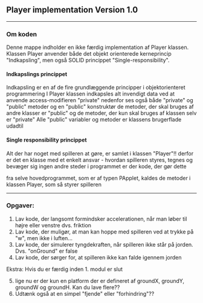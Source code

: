 ## Player implementation Version 1.0

-----------------------------------------------------------------------------------------------

### Om koden

Denne mappe indholder en ikke færdig implementation af Player klassen.
Klassen Player anvender både det objekt orienterede kerneprincip "Indkapsling", men også
SOLID princippet "Single-responsibility".

#### Indkapslings princippet
Indkapsling er en af de fire grundlæggende principper i objektorienteret programmering
I Player klassen indkapsles alt invendigt data ved at anvende access-modifieren "private" 
nedenfor ses også både "private" og "public" metoder og en "public" konstruktør
de metoder, der skal bruges af andre klasser er "public"
og de metoder, der kun skal bruges af klassen selv er "private"
Alle "public" variabler og metoder er klassens brugerflade udadtil

#### Single responsibility princippet 
Alt der har noget med spilleren at gøre, er samlet i klassen "Player"!!
derfor er det en klasse med et enkelt ansvar - hvordan spilleren styres, tegnes og bevæger sig
ingen andre steder i programmet er der kode, der gør dette

fra selve hovedprogrammet, som er af typen PApplet, kaldes de metoder i klassen Player, 
som så styrer spilleren

-----------------------------------------------------------------------------------------------

### Opgaver: 

1. Lav kode, der langsomt formindsker accelerationen, når man løber til højre eller venstre dvs. friktion
2. Lav kode, der muligør, at man kan hoppe med spilleren ved at trykke på "w", men ikke i luften...
3. Lav kode, der simulerer tyngdekraften, når spilleren ikke står på jorden. Dvs. "onGround" er false 
4. Lav kode, der sørger for, at spilleren ikke kan falde igennem jorden

Ekstra: Hvis du er færdig inden 1. modul er slut

5. lige nu er der kun en platform der er defineret af groundX, groundY, groundW og groundH. Kan du lave flere??  
6. Udtænk også at en simpel "fjende" eller "forhindring"??
